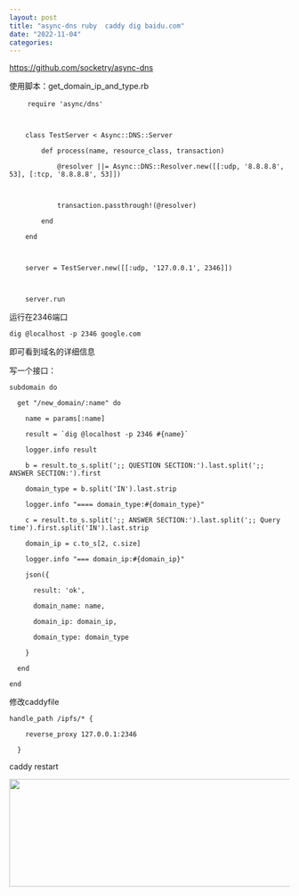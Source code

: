 ```yaml
---
layout: post
title: "async-dns ruby  caddy dig baidu.com"
date: "2022-11-04"
categories: 
---
```

<p><a href="https://github.com/socketry/async-dns">https://github.com/socketry/async-dns</a></p>

<p>使用脚本：get_domain_ip_and_type.rb</p>

<pre>&nbsp;&nbsp;&nbsp;<code> require &#39;async/dns&#39;<br />
&nbsp;&nbsp; &nbsp;<br />
&nbsp;&nbsp; &nbsp;class TestServer &lt; Async::DNS::Server<br />
&nbsp;&nbsp; &nbsp;&nbsp;&nbsp; &nbsp;def process(name, resource_class, transaction)<br />
&nbsp;&nbsp; &nbsp;&nbsp;&nbsp; &nbsp;&nbsp;&nbsp; &nbsp;@resolver ||= Async::DNS::Resolver.new([[:udp, &#39;8.8.8.8&#39;, 53], [:tcp, &#39;8.8.8.8&#39;, 53]])<br />
&nbsp;&nbsp; &nbsp;&nbsp;&nbsp; &nbsp;&nbsp;&nbsp; &nbsp;<br />
&nbsp;&nbsp; &nbsp;&nbsp;&nbsp; &nbsp;&nbsp;&nbsp; &nbsp;transaction.passthrough!(@resolver)<br />
&nbsp;&nbsp; &nbsp;&nbsp;&nbsp; &nbsp;end<br />
&nbsp;&nbsp; &nbsp;end<br />
&nbsp;&nbsp; &nbsp;<br />
&nbsp;&nbsp; &nbsp;server = TestServer.new([[:udp, &#39;127.0.0.1&#39;, 2346]])<br />
&nbsp;&nbsp; &nbsp;<br />
&nbsp;&nbsp; &nbsp;server.run</code></pre>

<p>运行在2346端口</p>

<pre><code>dig @localhost -p 2346 google.com</code></pre>

<p>即可看到域名的详细信息</p>

<p>写一个接口：</p>

<pre><code>subdomain do<br />
&nbsp; get &quot;/new_domain/:name&quot; do<br />
&nbsp;&nbsp;&nbsp; name = params[:name]<br />
&nbsp;&nbsp;&nbsp; result = `dig @localhost -p 2346 #{name}`<br />
&nbsp;&nbsp;&nbsp; logger.info result<br />
&nbsp;&nbsp;&nbsp; b = result.to_s.split(&#39;;; QUESTION SECTION:&#39;).last.split(&#39;;; ANSWER SECTION:&#39;).first<br />
&nbsp;&nbsp;&nbsp; domain_type = b.split(&#39;IN&#39;).last.strip<br />
&nbsp;&nbsp;&nbsp; logger.info &quot;==== domain_type:#{domain_type}&quot;<br />
&nbsp;&nbsp;&nbsp; c = result.to_s.split(&#39;;; ANSWER SECTION:&#39;).last.split(&#39;;; Query time&#39;).first.split(&#39;IN&#39;).last.strip<br />
&nbsp;&nbsp;&nbsp; domain_ip = c.to_s[2, c.size]<br />
&nbsp;&nbsp;&nbsp; logger.info &quot;=== domain_ip:#{domain_ip}&quot;

&nbsp;&nbsp;&nbsp; json({<br />
&nbsp;&nbsp;&nbsp;&nbsp;&nbsp; result: &#39;ok&#39;,<br />
&nbsp;&nbsp;&nbsp;&nbsp;&nbsp; domain_name: name,<br />
&nbsp;&nbsp;&nbsp;&nbsp;&nbsp; domain_ip: domain_ip,<br />
&nbsp;&nbsp;&nbsp;&nbsp;&nbsp; domain_type: domain_type<br />
&nbsp;&nbsp;&nbsp; }

&nbsp; end<br />
end</code></pre>

<p>修改caddyfile</p>

<pre><code>handle_path /ipfs/* {<br />
&nbsp;&nbsp;&nbsp; reverse_proxy 127.0.0.1:2346<br />
&nbsp; }</code></pre>

<p>caddy restart</p>

<p><img height="193" src="/uploads/ckeditor/pictures/690/image-20221104115008-1.png" width="722" /></p>

